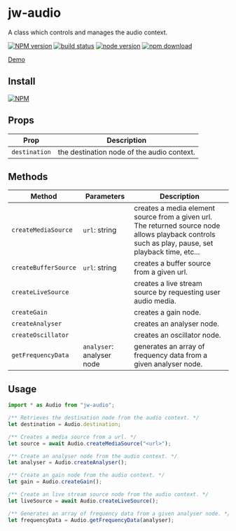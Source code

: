 # jw-audio

A class which controls and manages the audio context.

[![NPM version][npm-image]][npm-url]
[![build status][travis-image]][travis-url]
[![node version][node-image]][node-url]
[![npm download][download-image]][download-url]

[npm-image]: http://img.shields.io/npm/v/jw-audio.svg
[npm-url]: http://npmjs.org/package/jw-audio
[travis-image]: https://img.shields.io/travis/WaiChungWong/jw-audio.svg
[travis-url]: https://travis-ci.org/WaiChungWong/jw-audio
[node-image]: https://img.shields.io/badge/node.js-%3E=_0.10-green.svg
[node-url]: http://nodejs.org/download/
[download-image]: https://img.shields.io/npm/dm/jw-audio.svg
[download-url]: https://npmjs.org/package/jw-audio

[Demo](http://waichungwong.github.io/jw-audio/build)

## Install

[![NPM](https://nodei.co/npm/jw-audio.png)](https://nodei.co/npm/jw-audio)

## Props

| Prop          | Description                                |
| ------------- | ------------------------------------------ |
| `destination` | the destination node of the audio context. |

## Methods

| Method               | Parameters                | Description                                                                                                                                       |
| -------------------- | ------------------------- | ------------------------------------------------------------------------------------------------------------------------------------------------- |
| `createMediaSource`  | `url`: string             | creates a media element source from a given url. The returned source node allows playback controls such as play, pause, set playback time, etc... |
| `createBufferSource` | `url`: string             | creates a buffer source from a given url.                                                                                                         |
| `createLiveSource`   |                           | creates a live stream source by requesting user audio media.                                                                                      |
| `createGain`         |                           | creates a gain node.                                                                                                                              |
| `createAnalyser`     |                           | creates an analyser node.                                                                                                                         |
| `createOscillator`   |                           | creates an oscillator node.                                                                                                                       |
| `getFrequencyData`   | `analyser`: analyser node | generates an array of frequency data from a given analyser node.                                                                                  |

## Usage

```javascript
import * as Audio from "jw-audio";

/** Retrieves the destination node from the audio context. */
let destination = Audio.destination;

/** Creates a media source from a url. */
let source = await Audio.createMediaSource("<url>");

/** Create an analyser node from the audio context. */
let analyser = Audio.createAnalyser();

/** Create an gain node from the audio context. */
let gain = Audio.createGain();

/** Create an live stream source node from the audio context. */
let liveSource = await Audio.createLiveSource();

/** Generates an array of frequency data from a given analyser node. */
let frequencyData = Audio.getFrequencyData(analyser);
```
